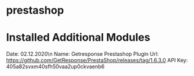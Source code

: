 # prestashop

# Installed Additional Modules
 Date: 02.12.2020\n
 Name: Getresponse Prestashop Plugin
 Url: https://github.com/GetResponse/PrestaShop/releases/tag/1.6.3.0
 API Key: 405a82svxm40sfh50vaa2up0ckvaenb6
